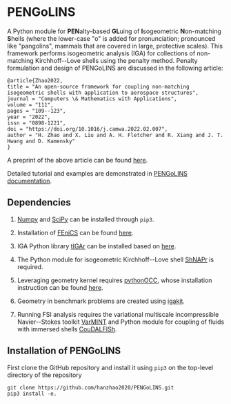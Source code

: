 # PENGoLINS

A Python module for **PEN**alty-based **GL**uing of **I**sogeometric **N**on-matching **S**hells (where the lower-case "o" is added for pronunciation; pronounced like "pangolins", mammals that are covered in large, protective scales). This framework performs isogeometric analysis (IGA) for collections of non-matching Kirchhoff--Love shells using the penalty method. Penalty formulation and design of PENGoLINS are discussed in the following article:
```
@article{Zhao2022,
title = "An open-source framework for coupling non-matching isogeometric shells with application to aerospace structures",
journal = "Computers \& Mathematics with Applications",
volume = "111",
pages = "109--123",
year = "2022",
issn = "0898-1221",
doi = "https://doi.org/10.1016/j.camwa.2022.02.007",
author = "H. Zhao and X. Liu and A. H. Fletcher and R. Xiang and J. T. Hwang and D. Kamensky"
}
```
A preprint of the above article can be found [here](https://github.com/LSDOlab/lsdo_bib/blob/main/pdf/zhao2022open.pdf).

Detailed tutorial and examples are demonstrated in [PENGoLINS documentation](https://hanzhao2020.github.io/PENGoLINS/).

## Dependencies

1. [Numpy](https://numpy.org/) and [SciPy](https://scipy.org/) can be installed through ``pip3``.

2. Installation of [FEniCS](https://fenicsproject.org/) can be found [here](https://fenicsproject.org/download/archive/).

3. IGA Python library [tIGAr](https://github.com/david-kamensky/tIGAr) can be installed based on [here](https://github.com/david-kamensky/tIGAr/blob/master/README.md).

4. The Python module for isogeometric Kirchhoff--Love shell [ShNAPr](https://github.com/david-kamensky/ShNAPr) is required.

5. Leveraging geometry kernel requires [pythonOCC](https://github.com/tpaviot/pythonocc-core), whose installation instruction can be found [here](https://github.com/tpaviot/pythonocc-core/blob/master/INSTALL.md).

6. Geometry in benchmark problems are created using [igakit](https://github.com/dalcinl/igakit).

7. Running FSI analysis requires the variational multiscale incompressible Navier--Stokes toolkit [VarMINT](https://github.com/david-kamensky/VarMINT) and Python module for coupling of fluids with immersed shells [CouDALFISh](https://github.com/david-kamensky/CouDALFISh).

## Installation of PENGoLINS
First clone the GitHub repository and install it using `pip3` on the top-level directory of the repository
```
git clone https://github.com/hanzhao2020/PENGoLINS.git
pip3 install -e.
```